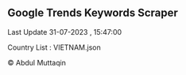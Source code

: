 

## Google Trends Keywords Scraper 
 
Last Update 31-07-2023 , 15:47:00

Country List :
VIETNAM.json



© Abdul Muttaqin 

